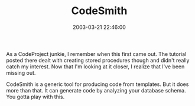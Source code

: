 ﻿---
layout: post
title: "CodeSmith"
comments: false
date: 2003-03-21 22:46:00
categories:
 - Technology
subtext-id: 9a6c340d-3508-4659-8129-63cb24656a0d
alias: /blog/CodeSmith.aspx
---


As a CodeProject junkie, I remember when this first came out. The tutorial posted there dealt with creating stored procedures though and didn't really catch my interest. Now that I'm looking at it closer, I realize that I've been missing out.

CodeSmith is a generic tool for producing code from templates. But it does more than that. It can generate code by analyzing your database schema. You gotta play with this.
